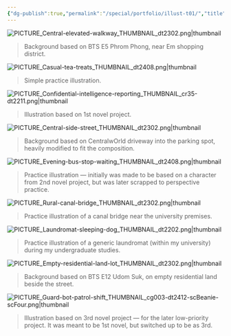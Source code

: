 ```yaml
---
{"dg-publish":true,"permalink":"/special/portfolio/illust-t01/","title":"Illustration: Thumbnails","tags":["-special","-portfolio"]}
---
```


![PICTURE_Central-elevated-walkway_THUMBNAIL_dt2302.png|thumbnail](/img/user/RESOURCE/ASSET/ARTWORK/PICTURE_Central-elevated-walkway_THUMBNAIL_dt2302.png)
> Background based on BTS E5 Phrom Phong, near Em shopping district.

![PICTURE_Casual-tea-treats_THUMBNAIL_dt2408.png|thumbnail](/img/user/RESOURCE/ASSET/ARTWORK/PICTURE_Casual-tea-treats_THUMBNAIL_dt2408.png)
> Simple practice illustration.

![PICTURE_Confidential-intelligence-reporting_THUMBNAIL_cr35-dt2211.png|thumbnail](/img/user/RESOURCE/ASSET/ARTWORK/PICTURE_Confidential-intelligence-reporting_THUMBNAIL_cr35-dt2211.png)
> Illustration based on 1st novel project.

![PICTURE_Central-side-street_THUMBNAIL_dt2302.png|thumbnail](/img/user/RESOURCE/ASSET/ARTWORK/PICTURE_Central-side-street_THUMBNAIL_dt2302.png)
> Background based on CentralwOrld driveway into the parking spot, heavily modified to fit the composition.

![PICTURE_Evening-bus-stop-waiting_THUMBNAIL_dt2408.png|thumbnail](/img/user/RESOURCE/ASSET/ARTWORK/PICTURE_Evening-bus-stop-waiting_THUMBNAIL_dt2408.png)
> Practice illustration — initially was made to be based on a character from 2nd novel project, but was later scrapped to perspective practice.

![PICTURE_Rural-canal-bridge_THUMBNAIL_dt2302.png|thumbnail](/img/user/RESOURCE/ASSET/ARTWORK/PICTURE_Rural-canal-bridge_THUMBNAIL_dt2302.png)
> Practice illustration of a canal bridge near the university premises.

![PICTURE_Laundromat-sleeping-dog_THUMBNAIL_dt2202.png|thumbnail](/img/user/RESOURCE/ASSET/ARTWORK/PICTURE_Laundromat-sleeping-dog_THUMBNAIL_dt2202.png)
> Practice illustration of a generic laundromat (within my university) during my undergraduate studies.

![PICTURE_Empty-residential-land-lot_THUMBNAIL_dt2302.png|thumbnail](/img/user/RESOURCE/ASSET/ARTWORK/PICTURE_Empty-residential-land-lot_THUMBNAIL_dt2302.png)
> Background based on BTS E12 Udom Suk, on empty residential land beside the street.

![PICTURE_Guard-bot-patrol-shift_THUMBNAIL_cg003-dt2412-scBeanie-scFour.png|thumbnail](/img/user/RESOURCE/ASSET/ARTWORK/PICTURE_Guard-bot-patrol-shift_THUMBNAIL_cg003-dt2412-scBeanie-scFour.png)
> Illustration based on 3rd novel project — for the later low-priority project. It was meant to be 1st novel, but switched up to be as 3rd.
